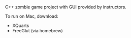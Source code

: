 C++ zombie game project with GUI provided by instructors.

To run on Mac, download:
- XQuarts
- FreeGlut (via homebrew)
